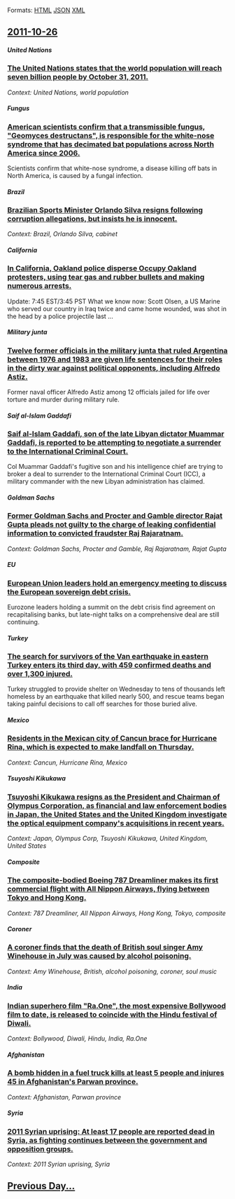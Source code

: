 
Formats: [HTML](2011/10/26/index.html)  [JSON](2011/10/26/index.json)  [XML](2011/10/26/index.xml)  

## [2011-10-26](/news/2011/10/26/index.md)

##### United Nations
### [The United Nations states that the world population will reach seven billion people by October 31, 2011. ](/news/2011/10/26/the-united-nations-states-that-the-world-population-will-reach-seven-billion-people-by-october-31-2011.md)
_Context: United Nations, world population_

##### Fungus
### [American scientists confirm that a transmissible fungus, "Geomyces destructans", is responsible for the white-nose syndrome that has decimated bat populations across North America since 2006. ](/news/2011/10/26/american-scientists-confirm-that-a-transmissible-fungus-geomyces-destructans-is-responsible-for-the-white-nose-syndrome-that-has-decimat.md)
Scientists confirm that white-nose syndrome, a disease killing off bats in North America, is caused by a fungal infection.

##### Brazil
### [Brazilian Sports Minister Orlando Silva resigns following corruption allegations, but insists he is innocent. ](/news/2011/10/26/brazilian-sports-minister-orlando-silva-resigns-following-corruption-allegations-but-insists-he-is-innocent.md)
_Context: Brazil, Orlando Silva, cabinet_

##### California
### [In California, Oakland police disperse Occupy Oakland protesters, using tear gas and rubber bullets and making numerous arrests. ](/news/2011/10/26/in-california-oakland-police-disperse-occupy-oakland-protesters-using-tear-gas-and-rubber-bullets-and-making-numerous-arrests.md)
Update: 7:45 EST/3:45 PST What we know now: Scott Olsen, a US Marine who served our country in Iraq twice and came home wounded, was shot in the head by a police projectile last ...

##### Military junta
### [Twelve former officials in the military junta that ruled Argentina between 1976 and 1983 are given life sentences for their roles in the dirty war against political opponents, including Alfredo Astiz. ](/news/2011/10/26/twelve-former-officials-in-the-military-junta-that-ruled-argentina-between-1976-and-1983-are-given-life-sentences-for-their-roles-in-the-dir.md)
Former naval officer Alfredo Astiz among 12 officials jailed for life over torture and murder during military rule.

##### Saif al-Islam Gaddafi
### [Saif al-Islam Gaddafi, son of the late Libyan dictator Muammar Gaddafi, is reported to be attempting to negotiate a surrender to the International Criminal Court. ](/news/2011/10/26/saif-al-islam-gaddafi-son-of-the-late-libyan-dictator-muammar-gaddafi-is-reported-to-be-attempting-to-negotiate-a-surrender-to-the-interna.md)
Col Muammar Gaddafi&#039;s fugitive son and his intelligence chief are trying to broker a deal to surrender to the International Criminal Court (ICC), a military commander with the new Libyan administration has claimed.

##### Goldman Sachs
### [Former Goldman Sachs and Procter and Gamble director Rajat Gupta pleads not guilty to the charge of leaking confidential information to convicted fraudster Raj Rajaratnam. ](/news/2011/10/26/former-goldman-sachs-and-procter-and-gamble-director-rajat-gupta-pleads-not-guilty-to-the-charge-of-leaking-confidential-information-to-conv.md)
_Context: Goldman Sachs, Procter and Gamble, Raj Rajaratnam, Rajat Gupta_

##### EU
### [European Union leaders hold an emergency meeting to discuss the European sovereign debt crisis. ](/news/2011/10/26/european-union-leaders-hold-an-emergency-meeting-to-discuss-the-european-sovereign-debt-crisis.md)
Eurozone leaders holding a summit on the debt crisis find agreement on recapitalising banks, but late-night talks on a comprehensive deal are still continuing.

##### Turkey
### [The search for survivors of the Van earthquake in eastern Turkey enters its third day, with 459 confirmed deaths and over 1,300 injured. ](/news/2011/10/26/the-search-for-survivors-of-the-van-earthquake-in-eastern-turkey-enters-its-third-day-with-459-confirmed-deaths-and-over-1-300-injured.md)
Turkey struggled to provide shelter on Wednesday to tens of thousands left homeless by an earthquake that killed nearly 500, and rescue teams began taking painful decisions to call off searches for those buried alive.

##### Mexico
### [Residents in the Mexican city of Cancun brace for Hurricane Rina, which is expected to make landfall on Thursday. ](/news/2011/10/26/residents-in-the-mexican-city-of-cancaon-brace-for-hurricane-rina-which-is-expected-to-make-landfall-on-thursday.md)
_Context: Cancun, Hurricane Rina, Mexico_

##### Tsuyoshi Kikukawa
### [Tsuyoshi Kikukawa resigns as the President and Chairman of Olympus Corporation, as financial and law enforcement bodies in Japan, the United States and the United Kingdom investigate the optical equipment company's acquisitions in recent years. ](/news/2011/10/26/tsuyoshi-kikukawa-resigns-as-the-president-and-chairman-of-olympus-corporation-as-financial-and-law-enforcement-bodies-in-japan-the-united.md)
_Context: Japan, Olympus Corp, Tsuyoshi Kikukawa, United Kingdom, United States_

##### Composite
### [The composite-bodied Boeing 787 Dreamliner makes its first commercial flight with All Nippon Airways, flying between Tokyo and Hong Kong. ](/news/2011/10/26/the-composite-bodied-boeing-787-dreamliner-makes-its-first-commercial-flight-with-all-nippon-airways-flying-between-tokyo-and-hong-kong.md)
_Context: 787 Dreamliner, All Nippon Airways, Hong Kong, Tokyo, composite_

##### Coroner
### [A coroner finds that the death of British soul singer Amy Winehouse in July was caused by alcohol poisoning. ](/news/2011/10/26/a-coroner-finds-that-the-death-of-british-soul-singer-amy-winehouse-in-july-was-caused-by-alcohol-poisoning.md)
_Context: Amy Winehouse, British, alcohol poisoning, coroner, soul music_

##### India
### [Indian superhero film "Ra.One", the most expensive Bollywood film to date, is released to coincide with the Hindu festival of Diwali. ](/news/2011/10/26/indian-superhero-film-ra-one-the-most-expensive-bollywood-film-to-date-is-released-to-coincide-with-the-hindu-festival-of-diwali.md)
_Context: Bollywood, Diwali, Hindu, India, Ra.One_

##### Afghanistan
### [A bomb hidden in a fuel truck kills at least 5 people and injures 45 in Afghanistan's Parwan province. ](/news/2011/10/26/a-bomb-hidden-in-a-fuel-truck-kills-at-least-5-people-and-injures-45-in-afghanistan-s-parwan-province.md)
_Context: Afghanistan, Parwan province_

##### Syria
### [2011 Syrian uprising: At least 17 people are reported dead in Syria, as fighting continues between the government and opposition groups. ](/news/2011/10/26/2011-syrian-uprising-at-least-17-people-are-reported-dead-in-syria-as-fighting-continues-between-the-government-and-opposition-groups.md)
_Context: 2011 Syrian uprising, Syria_

## [Previous Day...](/news/2011/10/25/index.md)


